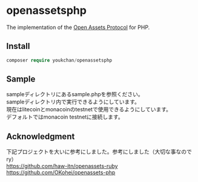 # openassetsphp
The implementation of the [Open Assets Protocol](https://github.com/OpenAssets/open-assets-protocol) for PHP.

## Install

```php
composer require youkchan/openassetsphp
```

## Sample

sampleディレクトリにあるsample.phpを参照ください。  
sampleディレクトリ内で実行できるようにしています。  
現在はlitecoinとmonacoinのtestnetで使用できるようにしています。  
デフォルトではmonacoin testnetに接続します。  

## Acknowledgment
下記プロジェクトを大いに参考にしました。参考にしました（大切な事なのでry）  
https://github.com/haw-itn/openassets-ruby  
https://github.com/OKohei/openassets-php  
